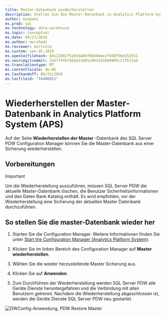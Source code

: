 ```yaml
---
title: Master-Datenbank wiederherstellen
description: Stellen Sie die Master-Datenbank in Analytics Platform System (APS) wieder her.
author: mzaman1
ms.prod: sql
ms.technology: data-warehouse
ms.topic: conceptual
ms.date: 04/17/2018
ms.author: murshedz
ms.reviewer: martinle
ms.custom: seo-dt-2019
ms.openlocfilehash: 6d122881f5283da86f66494ee2f049756d151551
ms.sourcegitcommit: 33e774fbf48a432485c601541840905c21f613a0
ms.translationtype: MT
ms.contentlocale: de-DE
ms.lasthandoff: 08/25/2020
ms.locfileid: "74400451"
---
```

# <a name="restore-the-master-database-in-analytics-platform-system-aps"></a>Wiederherstellen der Master-Datenbank in Analytics Platform System (APS)
Auf der Seite **Wiederherstellen der Master** -Datenbank des SQL Server PDW Configuration Manager können Sie die Master-Datenbank aus einer Sicherung wiederherstellen.  
  
## <a name="before-you-begin"></a>Vorbereitungen  
  
> [!IMPORTANT]  
> Um die Wiederherstellung auszuführen, müssen SQL Server PDW die aktuelle Master-Datenbank löschen, die Benutzer Sicherheitsinformationen und den Daten Bank Katalog enthält. Es wird empfohlen, vor der Wiederherstellung eine Sicherung der aktuellen Master Datenbank durchzuführen.  
  
## <a name="to-restore-the-master-database"></a>So stellen Sie die master-Datenbank wieder her  
  
1.  Starten Sie die Configuration Manager. Weitere Informationen finden Sie unter [Start the Configuration Manager &#40;Analytics Platform System&#41;](launch-the-configuration-manager.md).  
  
2.  Klicken Sie im linken Bereich des Configuration Manager auf **Master wiederherstellen**.  
  
3.  Wählen Sie die wieder herzustellende Master Sicherung aus.  
  
4.  Klicken Sie auf **Anwenden**.  
  
5.  Zum Durchführen der Wiederherstellung werden SQL Server PDW alle Geräte Dienste heruntergefahren und die Verbindung mit allen Benutzern getrennt. Nachdem die Wiederherstellung abgeschlossen ist, werden die Geräte Dienste SQL Server PDW neu gestartet.  
  
![DWConfig-Anwendung, PDW Restore Master](./media/restore-the-master-database/SQL_Server_PDW_DWConfig_ApplPDWRestore.png "SQL_Server_PDW_DWConfig_ApplPDWRestore")  
  
